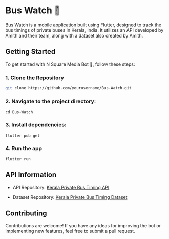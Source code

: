 # Bus Watch 🚌

Bus Watch is a mobile application built using Flutter, designed to track the bus timings of private buses in Kerala, India. It utilizes an API developed by Amith and their team, along with a dataset also created by Amith.

## Getting Started

To get started with N Square Media Bot 🤖, follow these steps:

### 1. Clone the Repository

```bash
git clone https://github.com/yourusername/Bus-Watch.git

```
### 2. Navigate to the project directory:
```
cd Bus-Watch

```
### 3. Install dependencies:

```
flutter pub get
```

### 4. Run the app
```
flutter run
```

## API Information

- API Repository: [Kerala Private Bus Timing API](https://github.com/amith-vp/Kerala-Private-Bus-Timing-API)

- Dataset Repository: [Kerala Private Bus Timing Dataset](https://github.com/amith-vp/Kerala-Private-Bus-Timing)

## Contributing
Contributions are welcome! If you have any ideas for improving the bot or implementing new features, feel free to submit a pull request.


